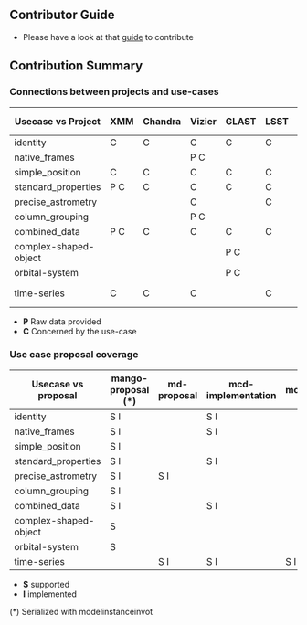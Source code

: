 ## Contributor Guide
- Please have a look at that [guide](https://github.com/ivoa/dm-usecases/wiki/guide) to contribute

## Contribution Summary

### Connections between projects and use-cases

| Usecase vs Project | XMM | Chandra | Vizier | GLAST | LSST | GAVO | Gaia | Simbad | Other project | Mock data |
| -------------------| ------ | -----| -----  | ----- | ---- | ---- | ---- | ------ | ------------- | --------- |
| identity           |  C     | C    | C      | C     | C    | C    | C    | P C    |               |           |
| native_frames      |        |      | P C    |       |      |      |      |        |               |           |
| simple_position    |  C     |  C   | C      | C     | C    | C    | C    | C      |               |           |
| standard_properties|  P C   |  C   | C      | C     | C    | C    | C    | C      |               |           |
| precise_astrometry |        |      | C      |       | C    |      | C    |        |               | P         |
| column_grouping    |        |      | P C    |       |      |      |      |        |               |           |
| combined_data      |  P C   |   C  | C      | C     |  C   |  C   |      |        |               |           |
| complex-shaped-object|      |      |        | P C   |      |      |      |        |               |           |
| orbital-system     |        |      |        |  P C  |      |      |      |        |               |           |
| time-series        |  C     | C    | C      |       | C    | P C  |      |        |  ZTF: P C     |           |

* **P** Raw data provided
* **C** Concerned by the use-case


### Use case proposal coverage 

| Usecase vs proposal  | mango-proposal (*)| md-proposal | mcd-implementation | modelinstanceinvot |
| ---------------------| ----------------- | ----------- | ------------------ |--------------------|
| identity             |  S I              |             | S I                |                    |
| native_frames        |  S I              |             | S I                |                    |
| simple_position      |  S I              |             |                    |                    |
| standard_properties  |  S I              |             | S I                |                    |
| precise_astrometry   |  S I              |  S I        |                    |                    |
| column_grouping      |  S I              |             |                    |                    |
| combined_data        |  S I              |             | S I                |                    |
| complex-shaped-object|  S                |             |                    |                    |
| orbital-system       |  S                |             |                    |                    |
| time-series          |                   | S I         | S I                |  S I               |

* **S** supported
* **I** implemented

(*) Serialized with modelinstanceinvot
